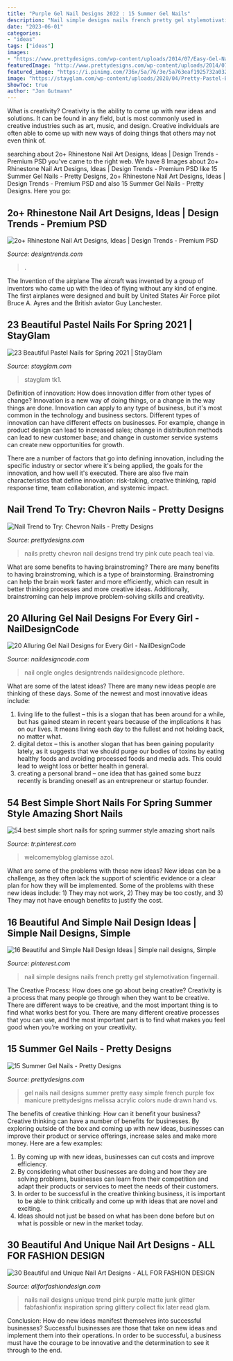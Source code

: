 ```yaml
---
title: "Purple Gel Nail Designs 2022 : 15 Summer Gel Nails"
description: "Nail simple designs nails french pretty gel stylemotivation fingernail"
date: "2023-06-01"
categories:
- "ideas"
tags: ["ideas"]
images:
- "https://www.prettydesigns.com/wp-content/uploads/2014/07/Easy-Gel-Nails.jpg"
featuredImage: "http://www.prettydesigns.com/wp-content/uploads/2014/07/Pretty-Chevron-Nails.jpg"
featured_image: "https://i.pinimg.com/736x/5a/76/3e/5a763eaf1925732a032f5913eaf16aac.jpg"
image: "https://stayglam.com/wp-content/uploads/2020/04/Pretty-Pastel-Blue-Nails.jpg"
ShowToc: true
author: "Jon Gutmann"
---
```



What is creativity?
Creativity is the ability to come up with new ideas and solutions. It can be found in any field, but is most commonly used in creative industries such as art, music, and design. Creative individuals are often able to come up with new ways of doing things that others may not even think of.

	

		
searching about 2o+ Rhinestone Nail Art Designs, Ideas | Design Trends - Premium PSD you've came to the right web. We have 8 Images about 2o+ Rhinestone Nail Art Designs, Ideas | Design Trends - Premium PSD like 15 Summer Gel Nails - Pretty Designs, 2o+ Rhinestone Nail Art Designs, Ideas | Design Trends - Premium PSD and also 15 Summer Gel Nails - Pretty Designs. Here you go:
		
    
## 2o+ Rhinestone Nail Art Designs, Ideas | Design Trends - Premium PSD

<img loading=lazy src="https://images.designtrends.com/wp-content/uploads/2016/06/07111642/Cute-White-Nail-Design.jpg" onerror="this.onerror=null;this.src='https://tse2.mm.bing.net/th?id=OIP.whG92Fyjiplm-FXvedc6QwHaHa&amp;pid=15.1';" alt="2o+ Rhinestone Nail Art Designs, Ideas | Design Trends - Premium PSD">

_Source: designtrends.com_

>. 

	

The Invention of the airplane
The aircraft was invented by a group of inventors who came up with the idea of flying without any kind of engine. The first airplanes were designed and built by United States Air Force pilot Bruce A. Ayres and the British aviator Guy Lanchester.

    
## 23 Beautiful Pastel Nails For Spring 2021 | StayGlam

<img loading=lazy src="https://stayglam.com/wp-content/uploads/2020/04/Pretty-Pastel-Blue-Nails.jpg" onerror="this.onerror=null;this.src='https://tse2.mm.bing.net/th?id=OIP.bKGkS2lUGKT4Ht_29ZhdswHaHa&amp;pid=15.1';" alt="23 Beautiful Pastel Nails for Spring 2021 | StayGlam">

_Source: stayglam.com_

>stayglam tk1. 

	

Definition of innovation: How does innovation differ from other types of change?
Innovation is a new way of doing things, or a change in the way things are done. Innovation can apply to any type of business, but it's most common in the technology and business sectors.
Different types of innovation can have different effects on businesses. For example, change in product design can lead to increased sales; change in distribution methods can lead to new customer base; and change in customer service systems can create new opportunities for growth.

There are a number of factors that go into defining innovation, including the specific industry or sector where it's being applied, the goals for the innovation, and how well it's executed. There are also five main characteristics that define innovation: risk-taking, creative thinking, rapid response time, team collaboration, and systemic impact.

    
## Nail Trend To Try: Chevron Nails - Pretty Designs

<img loading=lazy src="http://www.prettydesigns.com/wp-content/uploads/2014/07/Pretty-Chevron-Nails.jpg" onerror="this.onerror=null;this.src='https://tse1.mm.bing.net/th?id=OIP.3dWLWb1GkZTHoOetXH5HjgHaJ3&amp;pid=15.1';" alt="Nail Trend to Try: Chevron Nails - Pretty Designs">

_Source: prettydesigns.com_

>nails pretty chevron nail designs trend try pink cute peach teal via. 

	

What are some benefits to having brainstroming?
There are many benefits to having brainstroming, which is a type of brainstorming. Brainstroming can help the brain work faster and more efficiently, which can result in better thinking processes and more creative ideas. Additionally, brainstroming can help improve problem-solving skills and creativity.

    
## 20 Alluring Gel Nail Designs For Every Girl - NailDesignCode

<img loading=lazy src="https://naildesigncode.com/wp-content/uploads/2017/03/gel-nail-designs-6.jpg" onerror="this.onerror=null;this.src='https://tse1.mm.bing.net/th?id=OIP.M1c3pOqJpnwofcNL67lGAwHaHa&amp;pid=15.1';" alt="20 Alluring Gel Nail Designs for Every Girl - NailDesignCode">

_Source: naildesigncode.com_

>nail ongle ongles designtrends naildesigncode plethore. 

	

What are some of the latest ideas?
There are many new ideas people are thinking of these days. Some of the newest and most innovative ideas include: 
1. living life to the fullest – this is a slogan that has been around for a while, but has gained steam in recent years because of the implications it has on our lives. It means living each day to the fullest and not holding back, no matter what. 
2. digital detox – this is another slogan that has been gaining popularity lately, as it suggests that we should purge our bodies of toxins by eating healthy foods and avoiding processed foods and media ads. This could lead to weight loss or better health in general. 
3. creating a personal brand – one idea that has gained some buzz recently is branding oneself as an entrepreneur or startup founder.

    
## 54 Best Simple Short Nails For Spring Summer Style Amazing Short Nails

<img loading=lazy src="https://i.pinimg.com/736x/5a/76/3e/5a763eaf1925732a032f5913eaf16aac.jpg" onerror="this.onerror=null;this.src='https://tse1.mm.bing.net/th?id=OIP.0xbrXtNpJ7j-ZyRPnbCuUgHaJ4&amp;pid=15.1';" alt="54 best simple short nails for spring summer style amazing short nails">

_Source: tr.pinterest.com_

>welcomemyblog glamisse azol. 

	

What are some of the problems with these new ideas?
New ideas can be a challenge, as they often lack the support of scientific evidence or a clear plan for how they will be implemented. Some of the problems with these new ideas include: 1) They may not work, 2) They may be too costly, and 3) They may not have enough benefits to justify the cost.

    
## 16 Beautiful And Simple Nail Design Ideas | Simple Nail Designs, Simple

<img loading=lazy src="https://i.pinimg.com/736x/9a/57/67/9a5767aa0ad48654c51aceadf19be2bf--french-nail-designs-simple-nail-designs.jpg" onerror="this.onerror=null;this.src='https://tse2.mm.bing.net/th?id=OIP.cAV8QKthakzsSoR1cAoMdgHaJ3&amp;pid=15.1';" alt="16 Beautiful and Simple Nail Design Ideas | Simple nail designs, Simple">

_Source: pinterest.com_

>nail simple designs nails french pretty gel stylemotivation fingernail. 

	

The Creative Process: How does one go about being creative?
Creativity is a process that many people go through when they want to be creative. There are different ways to be creative, and the most important thing is to find what works best for you. There are many different creative processes that you can use, and the most important part is to find what makes you feel good when you’re working on your creativity.

    
## 15 Summer Gel Nails - Pretty Designs

<img loading=lazy src="https://www.prettydesigns.com/wp-content/uploads/2014/07/Easy-Gel-Nails.jpg" onerror="this.onerror=null;this.src='https://tse1.mm.bing.net/th?id=OIP.RPvd6dSsZFi0G3_7KJIlbAHaJ3&amp;pid=15.1';" alt="15 Summer Gel Nails - Pretty Designs">

_Source: prettydesigns.com_

>gel nails nail designs summer pretty easy simple french purple fox manicure prettydesigns melissa acrylic colors nude drawn hand vs. 

	

The benefits of creative thinking: How can it benefit your business?
Creative thinking can have a number of benefits for businesses. By exploring outside of the box and coming up with new ideas, businesses can improve their product or service offerings, increase sales and make more money. Here are a few examples:
1. By coming up with new ideas, businesses can cut costs and improve efficiency.
2. By considering what other businesses are doing and how they are solving problems, businesses can learn from their competition and adapt their products or services to meet the needs of their customers.
3. In order to be successful in the creative thinking business, it is important to be able to think critically and come up with ideas that are novel and exciting.
4. Ideas should not just be based on what has been done before but on what is possible or new in the market today.

    
## 30 Beautiful And Unique Nail Art Designs - ALL FOR FASHION DESIGN

<img loading=lazy src="https://allforfashiondesign.com/wp-content/uploads/2013/06/n-27.jpg" onerror="this.onerror=null;this.src='https://tse4.mm.bing.net/th?id=OIP.6-zLn7SsuMqAZvFuS3yBEgHaHa&amp;pid=15.1';" alt="30 Beautiful and Unique Nail Art Designs - ALL FOR FASHION DESIGN">

_Source: allforfashiondesign.com_

>nails nail designs unique trend pink purple matte junk glitter fabfashionfix inspiration spring glittery collect fix later read glam. 

	

Conclusion: How do new ideas manifest themselves into successful businesses?
Successful businesses are those that take on new ideas and implement them into their operations. In order to be successful, a business must have the courage to be innovative and the determination to see it through to the end.

